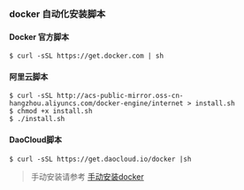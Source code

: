 ### docker 自动化安装脚本

#### Docker 官方脚本

```shell
$ curl -sSL https://get.docker.com | sh
```

#### 阿里云脚本

```shell
$ curl -sSL http://acs-public-mirror.oss-cn-hangzhou.aliyuncs.com/docker-engine/internet > install.sh
$ chmod +x install.sh
$ ./install.sh
```

#### DaoCloud脚本

```shell
$ curl -sSL https://get.daocloud.io/docker |sh
```
> 手动安装请参考 [手动安装docker](https://github.com/crazychl/316-Contest/blob/316Team/Notes/docker/docker.md)
